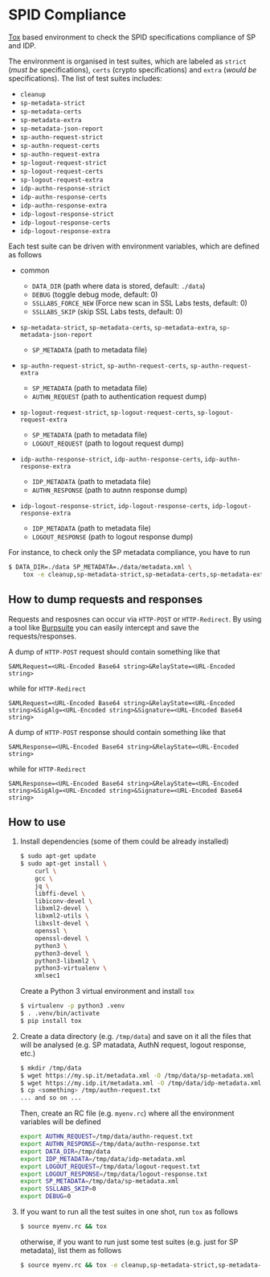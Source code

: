 # SPID Compliance

[Tox](#) based environment to check the SPID specifications compliance of SP
and IDP.

The environment is organised in test suites, which are labeled as
`strict` (*must be* specifications), `certs` (crypto specifications) and
`extra` (*would be* specifications). The list of test suites includes:

*   `cleanup`
*   `sp-metadata-strict`
*   `sp-metadata-certs`
*   `sp-metadata-extra`
*   `sp-metadata-json-report`
*   `sp-authn-request-strict`
*   `sp-authn-request-certs`
*   `sp-authn-request-extra`
*   `sp-logout-request-strict`
*   `sp-logout-request-certs`
*   `sp-logout-request-extra`
*   `idp-authn-response-strict`
*   `idp-authn-response-certs`
*   `idp-authn-response-extra`
*   `idp-logout-response-strict`
*   `idp-logout-response-certs`
*   `idp-logout-response-extra`

Each test suite can be driven with environment variables, which are defined as
follows

*   common

    *   `DATA_DIR` (path where data is stored, default: `./data`)
    *   `DEBUG` (toggle debug mode, default: 0)
    *   `SSLLABS_FORCE_NEW` (Force new scan in SSL Labs tests, default: 0)
    *   `SSLLABS_SKIP` (skip SSL Labs tests, default: 0)

*   `sp-metadata-strict`, `sp-metadata-certs`, `sp-metadata-extra`,
    `sp-metadata-json-report`

    *   `SP_METADATA` (path to metadata file)

*   `sp-authn-request-strict`, `sp-authn-request-certs`,
    `sp-authn-request-extra`

    *   `SP_METADATA` (path to metadata file)
    *   `AUTHN_REQUEST` (path to authentication request dump)

*   `sp-logout-request-strict`, `sp-logout-request-certs`,
    `sp-logout-request-extra`

    *   `SP_METADATA` (path to metadata file)
    *   `LOGOUT_REQUEST` (path to logout request dump)

*   `idp-authn-response-strict`, `idp-authn-response-certs`,
    `idp-authn-response-extra`

    *   `IDP_METADATA` (path to metadata file)
    *   `AUTHN_RESPONSE` (path to autnn response dump)

*   `idp-logout-response-strict`, `idp-logout-response-certs`,
    `idp-logout-response-extra`

    *   `IDP_METADATA` (path to metadata file)
    *   `LOGOUT_RESPONSE` (path to logout response dump)

For instance, to check only the SP metadata compliance, you have to run

```.bash
$ DATA_DIR=./data SP_METADATA=./data/metadata.xml \
    tox -e cleanup,sp-metadata-strict,sp-metadata-certs,sp-metadata-extra,sp-metadata-json-report
```

## How to dump requests and responses

Requests and resposnes can occur via `HTTP-POST` or `HTTP-Redirect`. By using
a tool like [Burpsuite](#) you can easily intercept and save the
requests/responses.

A dump of `HTTP-POST` request should contain something like that

```
SAMLRequest=<URL-Encoded Base64 string>&RelayState=<URL-Encoded string>
```

while for `HTTP-Redirect`

```
SAMLRequest=<URL-Encoded Base64 string>&RelayState=<URL-Encoded string>&SigAlg=<URL-Encoded string>&Signature=<URL-Encoded Base64 string>
```

A dump of `HTTP-POST` response should contain something like that

```
SAMLResponse=<URL-Encoded Base64 string>&RelayState=<URL-Encoded string>
```

while for `HTTP-Redirect`

```
SAMLResponse=<URL-Encoded Base64 string>&RelayState=<URL-Encoded string>&SigAlg=<URL-Encoded string>&Signature=<URL-Encoded Base64 string>
```

## How to use

1.  Install dependencies (some of them could be already installed)

    ```.bash
    $ sudo apt-get update
    $ sudo apt-get install \
        curl \
        gcc \
        jq \
        libffi-devel \
        libiconv-devel \
        libxml2-devel \
        libxml2-utils \
        libxslt-devel \
        openssl \
        openssl-devel \
        python3 \
        python3-devel \
        python3-libxml2 \
        python3-virtualenv \
        xmlsec1
    ```

    Create a Python 3 virtual environment and install `tox`

    ```.bash
    $ virtualenv -p python3 .venv
    $ . .venv/bin/activate
    $ pip install tox
    ```

2.  Create a data directory (e.g. `/tmp/data`) and save on it all the files that
    will be analysed (e.g. SP matadata, AuthN request, logout response, etc.)

    ```.bash
    $ mkdir /tmp/data
    $ wget https://my.sp.it/metadata.xml -O /tmp/data/sp-metadata.xml
    $ wget https://my.idp.it/metadata.xml -O /tmp/data/idp-metadata.xml
    $ cp <something> /tmp/authn-request.txt
    ... and so on ...
    ```

    Then, create an RC file (e.g. `myenv.rc`) where all the environment variables will be defined

    ```.bash
    export AUTHN_REQUEST=/tmp/data/authn-request.txt
    export AUTHN_RESPONSE=/tmp/data/authn-response.txt
    export DATA_DIR=/tmp/data
    export IDP_METADATA=/tmp/data/idp-metadata.xml
    export LOGOUT_REQUEST=/tmp/data/logout-request.txt
    export LOGOUT_RESPONSE=/tmp/data/logout-response.txt
    export SP_METADATA=/tmp/data/sp-metadata.xml
    export SSLLABS_SKIP=0
    export DEBUG=0
    ```

3.  If you want to run all the test suites in one shot, run `tox` as follows

    ```.bash
    $ source myenv.rc && tox
    ```

    otherwise, if you want to run just some test suites (e.g. just for SP
    metadata), list them as follows

    ```.bash
    $ source myenv.rc && tox -e cleanup,sp-metadata-strict,sp-metadata-certs,sp-metadata-extra
    ```
